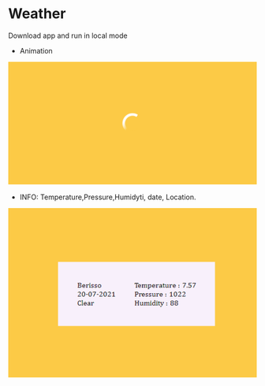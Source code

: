 # Weather

Download app and run in local mode

- Animation 

![Image1](https://github.com/lautaroep/weather/blob/main/WeatherApp%20-.png?raw=true "s")

- INFO: Temperature,Pressure,Humidyti, date, Location.

![Image2](https://github.com/lautaroep/weather/blob/main/002%20-%20WeatherApp%20-.png?raw=true)
 
